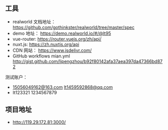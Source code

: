 ## 工具
- realworld 文档地址： https://github.com/gothinkster/realworld/tree/master/spec
- demo 地址： https://demo.realworld.io/#/@lt95
- vue-router: https://router.vuejs.org/zh/api/
- nuxt.js: https://zh.nuxtjs.org/api
- CDN 网站： https://www.jsdelivr.com/
- GitHub workflows mian.yml  http://gist.github.com/lipengzhou/b92f80142afa37aea397da47366bd872

测试账户：
- 15056049162@163.com  lt1459592868@qq.com
- lt123321     1234567879

## 项目地址 
- http://119.29.172.81:3000/